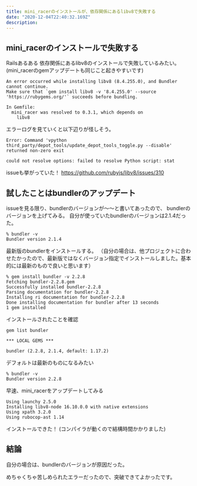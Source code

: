 ```yaml
---
title: mini_racerのインストールが、依存関係にあるlibv8で失敗する
date: "2020-12-04T22:40:32.169Z"
description: 
---
```


## mini_racerのインストールで失敗する
Railsあるある
依存関係にあるlibv8のインストールで失敗しているみたい。
(mini_racerのgemアップデートも同じこと起きやすいです)

```
An error occurred while installing libv8 (8.4.255.0), and Bundler cannot continue.
Make sure that `gem install libv8 -v '8.4.255.0' --source 'https://rubygems.org/'` succeeds before bundling.

In Gemfile:
  mini_racer was resolved to 0.3.1, which depends on
    libv8

```

エラーログを見ていくと以下辺りが怪しそう。

```
Error: Command 'vpython third_party/depot_tools/update_depot_tools_toggle.py --disable' returned non-zero exit
```

```
could not resolve options: failed to resolve Python script: stat
```

issueも挙がっていた！
https://github.com/rubyjs/libv8/issues/310

## 試したことはbundlerのアップデート
issueを見る限り、bundlerのバージョンが〜〜と書いてあったので、
bundlerのバージョンを上げてみる。
自分が使っていたbundlerのバージョンは2.1.4だった。

```
% bundler -v
Bundler version 2.1.4
```

最新版のbundlerをインストールする。
（自分の場合は、他プロジェクトに合わせたかったので、最新版ではなくバージョン指定でインストールしました。基本的には最新のもので良いと思います）

```
% gem install bundler -v 2.2.8
Fetching bundler-2.2.8.gem
Successfully installed bundler-2.2.8
Parsing documentation for bundler-2.2.8
Installing ri documentation for bundler-2.2.8
Done installing documentation for bundler after 13 seconds
1 gem installed
```

インストールされたことを確認

```
gem list bundler

*** LOCAL GEMS ***

bundler (2.2.8, 2.1.4, default: 1.17.2)
```

デフォルトは最新のものになるみたい

```
% bundler -v
Bundler version 2.2.8
```
早速、mini_racerをアップデートしてみる

```
Using launchy 2.5.0
Installing libv8-node 16.10.0.0 with native extensions
Using xpath 3.2.0
Using rubocop-ast 1.14
```

インストールできた！
(コンパイラが動くので結構時間かかりました)

## 結論
自分の場合は、bundlerのバージョンが原因だった。

めちゃくちゃ苦しめられたエラーだったので、突破できてよかったです。
